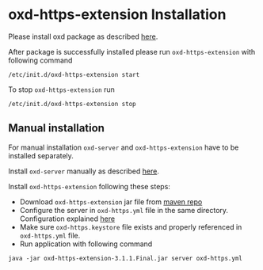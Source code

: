 # oxd-https-extension Installation

Please install oxd package as described [here](https://gluu.org/docs/oxd/3.1.1/install/).

After package is successfully installed please run `oxd-https-extension` with following command

```
/etc/init.d/oxd-https-extension start
```

To stop `oxd-https-extension` run

```
/etc/init.d/oxd-https-extension stop
```

## Manual installation

For manual installation `oxd-server` and `oxd-https-extension` have to be installed separately.

Install `oxd-server` manually as described [here](https://gluu.org/docs/oxd/3.1.1/install/#manual-installation).

Install `oxd-https-extension` following these steps:

* Download `oxd-https-extension` jar file from [maven repo](http://ox.gluu.org/maven/org/xdi/oxd-https-extension/3.1.1.Final/)
* Configure the server in `oxd-https.yml` file in the same directory. Configuration explained [here](https://gluu.org/docs/oxd/3.1.1/oxd-https/configuration/)
* Make sure `oxd-https.keystore` file exists and properly referenced in `oxd-https.yml` file.
* Run application with following command

```
java -jar oxd-https-extension-3.1.1.Final.jar server oxd-https.yml
```
